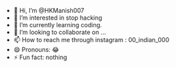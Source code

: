 - 👋 Hi, I’m @HKManish007
- 👀 I’m interested in stop hacking 
- 🌱 I’m currently learning coding.
- 💞️ I’m looking to collaborate on ...
- 📫 How to reach me through instagram : 00_indian_000
- 😄 Pronouns: 😂
- ⚡ Fun fact: nothing

<!---
HKManish007/HKManish007 is a ✨ special ✨ repository because its `README.md` (this file) appears on your GitHub profile.
You can click the Preview link to take a look at your changes.
--->
